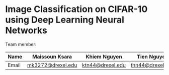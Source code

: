 # Image Classification on CIFAR-10 using Deep Learning Neural Networks

Team member:

| Name | Maissoun Ksara | Khiem Nguyen | Tien Nguyen | Chris Oriente |
| --- | --- | --- | --- | --- |
| Email | mk3272@drexel.edu | ktn44@drexel.edu | thn44@drexel.edu | co449@drexel.edu |